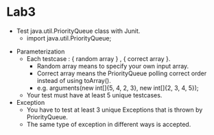 # Lab3

- Test java.util.PriorityQueue class with Junit.
    * import java.util.PriorityQueue; 
* Parameterization 
    * Each testcase : { random array } , { correct array }. 
        * Random array means to specify your own input array. 
        * Correct array means the PriorityQueue polling correct order instead of using toArray(). 
        * e.g. arguments(new int[]{5, 4, 2, 3}, new int[]{2, 3, 4, 5}); 
    * Your test must have at least 5 unique testcases. 
* Exception 
    * You have to test at least 3 unique Exceptions that is thrown by PriorityQueue. 
    * The same type of exception in different ways is accepted.
